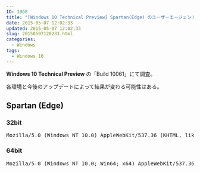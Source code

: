 ```yaml
---
ID: 1968
title: "[Windows 10 Technical Preview] Spartan(Edge) のユーザーエージェント"
date: 2015-05-07 12:02:33
updated: 2015-05-07 12:02:33
slug: 20150507120233.html
categories:
  - Windows
tags:
  - Windows 10
---
```


<strong>Windows 10 Technical Preview</strong> の「Build 10061」にて調査。

<!--more-->

各環境と今後のアップデートによって結果が変わる可能性はある。

<h2>Spartan (Edge)</h2>
<h3>32bit</h3>
<pre>Mozilla/5.0 (Windows NT 10.0) AppleWebKit/537.36 (KHTML, like Gecko) Chrome/39.0.2171.71 Safari/537.36 Edge/12.0</pre>
<h3>64bit</h3>
<pre>Mozilla/5.0 (Windows NT 10.0; Win64; x64) AppleWebKit/537.36 (KHTML, like Gecko) Chrome/39.0.2171.71 Safari/537.36 Edge/12.0 </pre>

<!--
Internet Explorer 11
<pre>Mozilla/5.0 (Windows NT 6.3; WOW64; Trident/7.0; .NET4.0C; .NET4.0E; .NET CLR 2.0.50727; .NET CLR 3.0.30729; .NET CLR 3.5.30729; rv:11.0) like Gecko </pre>
-->
